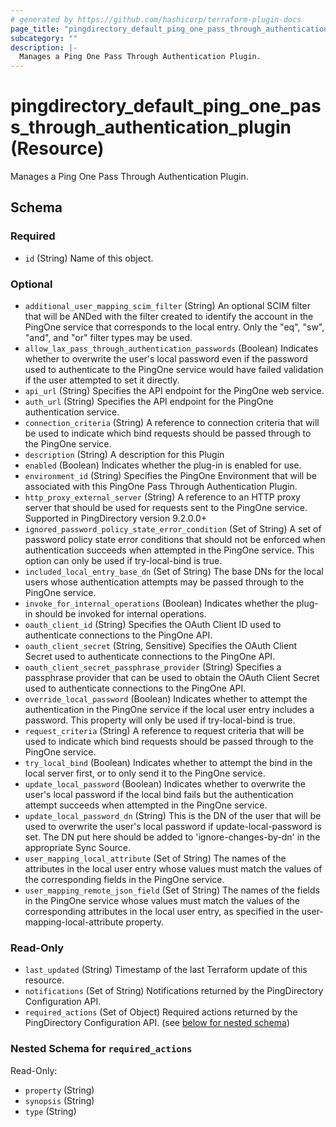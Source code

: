 ```yaml
---
# generated by https://github.com/hashicorp/terraform-plugin-docs
page_title: "pingdirectory_default_ping_one_pass_through_authentication_plugin Resource - terraform-provider-pingdirectory"
subcategory: ""
description: |-
  Manages a Ping One Pass Through Authentication Plugin.
---
```


# pingdirectory_default_ping_one_pass_through_authentication_plugin (Resource)

Manages a Ping One Pass Through Authentication Plugin.



<!-- schema generated by tfplugindocs -->
## Schema

### Required

- `id` (String) Name of this object.

### Optional

- `additional_user_mapping_scim_filter` (String) An optional SCIM filter that will be ANDed with the filter created to identify the account in the PingOne service that corresponds to the local entry. Only the "eq", "sw", "and", and "or" filter types may be used.
- `allow_lax_pass_through_authentication_passwords` (Boolean) Indicates whether to overwrite the user's local password even if the password used to authenticate to the PingOne service would have failed validation if the user attempted to set it directly.
- `api_url` (String) Specifies the API endpoint for the PingOne web service.
- `auth_url` (String) Specifies the API endpoint for the PingOne authentication service.
- `connection_criteria` (String) A reference to connection criteria that will be used to indicate which bind requests should be passed through to the PingOne service.
- `description` (String) A description for this Plugin
- `enabled` (Boolean) Indicates whether the plug-in is enabled for use.
- `environment_id` (String) Specifies the PingOne Environment that will be associated with this PingOne Pass Through Authentication Plugin.
- `http_proxy_external_server` (String) A reference to an HTTP proxy server that should be used for requests sent to the PingOne service. Supported in PingDirectory version 9.2.0.0+
- `ignored_password_policy_state_error_condition` (Set of String) A set of password policy state error conditions that should not be enforced when authentication succeeds when attempted in the PingOne service. This option can only be used if try-local-bind is true.
- `included_local_entry_base_dn` (Set of String) The base DNs for the local users whose authentication attempts may be passed through to the PingOne service.
- `invoke_for_internal_operations` (Boolean) Indicates whether the plug-in should be invoked for internal operations.
- `oauth_client_id` (String) Specifies the OAuth Client ID used to authenticate connections to the PingOne API.
- `oauth_client_secret` (String, Sensitive) Specifies the OAuth Client Secret used to authenticate connections to the PingOne API.
- `oauth_client_secret_passphrase_provider` (String) Specifies a passphrase provider that can be used to obtain the OAuth Client Secret used to authenticate connections to the PingOne API.
- `override_local_password` (Boolean) Indicates whether to attempt the authentication in the PingOne service if the local user entry includes a password. This property will only be used if try-local-bind is true.
- `request_criteria` (String) A reference to request criteria that will be used to indicate which bind requests should be passed through to the PingOne service.
- `try_local_bind` (Boolean) Indicates whether to attempt the bind in the local server first, or to only send it to the PingOne service.
- `update_local_password` (Boolean) Indicates whether to overwrite the user's local password if the local bind fails but the authentication attempt succeeds when attempted in the PingOne service.
- `update_local_password_dn` (String) This is the DN of the user that will be used to overwrite the user's local password if update-local-password is set. The DN put here should be added to 'ignore-changes-by-dn' in the appropriate Sync Source.
- `user_mapping_local_attribute` (Set of String) The names of the attributes in the local user entry whose values must match the values of the corresponding fields in the PingOne service.
- `user_mapping_remote_json_field` (Set of String) The names of the fields in the PingOne service whose values must match the values of the corresponding attributes in the local user entry, as specified in the user-mapping-local-attribute property.

### Read-Only

- `last_updated` (String) Timestamp of the last Terraform update of this resource.
- `notifications` (Set of String) Notifications returned by the PingDirectory Configuration API.
- `required_actions` (Set of Object) Required actions returned by the PingDirectory Configuration API. (see [below for nested schema](#nestedatt--required_actions))

<a id="nestedatt--required_actions"></a>
### Nested Schema for `required_actions`

Read-Only:

- `property` (String)
- `synopsis` (String)
- `type` (String)


